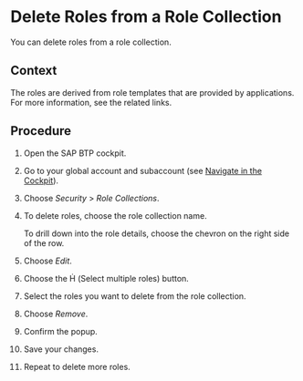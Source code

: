 <!-- loiob06be741650040eb82612bc8c1c31de0 -->

<link rel="stylesheet" type="text/css" href="../css/sap-icons.css"/>

# Delete Roles from a Role Collection

You can delete roles from a role collection.



<a name="loiob06be741650040eb82612bc8c1c31de0__context_ppw_4qv_qlb"/>

## Context

The roles are derived from role templates that are provided by applications. For more information, see the related links.



<a name="loiob06be741650040eb82612bc8c1c31de0__steps_qpw_4qv_qlb"/>

## Procedure

1.  Open the SAP BTP cockpit.

2.  Go to your global account and subaccount \(see [Navigate in the Cockpit](navigate-in-the-cockpit-0874895.md)\).

3.  Choose *Security* \> *Role Collections*.

4.  To delete roles, choose the role collection name.

    To drill down into the role details, choose the chevron on the right side of the row.

5.  Choose *Edit*.

6.  Choose the <span class="SAP-icons-V5"></span> \(Select multiple roles\) button.

7.  Select the roles you want to delete from the role collection.

8.  Choose *Remove*.

9.  Confirm the popup.

10. Save your changes.

11. Repeat to delete more roles.


